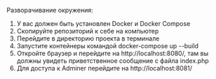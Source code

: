 Разворачивание окружения:

1. У вас должен быть установлен Docker и Docker Compose
2. Скопируйте репозиторий к себе на компьютер
3. Перейдите в директорию проекта в терминале
4. Запустите контейнеры командой docker-compose up --build
5. Откройте браузер и перейдите на http://localhost:8080/, там вы должны увидеть приветственное сообщение с файла index.php
6. Для доступа к Adminer перейдите на http://localhost:8081/

